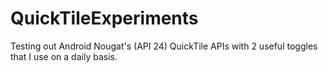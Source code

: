 # QuickTileExperiments
Testing out Android Nougat's (API 24) QuickTile APIs with 2 useful toggles that I use on a daily basis.
